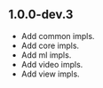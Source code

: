 ## 1.0.0-dev.3

* Add common impls.
* Add core impls.
* Add ml impls.
* Add video impls.
* Add view impls.
